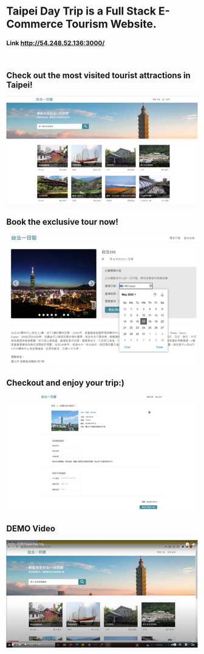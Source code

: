 # Taipei Day Trip is a Full Stack E-Commerce Tourism Website.
### Link http://54.248.52.136:3000/
</br>

## Check out the most visited tourist attractions in Taipei!
![cover](./README-picture/cover.jpg)
</br>

## Book the exclusive tour now!
![booking](./README-picture/booking.jpg)
</br>

## Checkout and enjoy your trip:)
![checkout](./README-picture/paid.jpg)
</br>

## DEMO Video
[![Demo](./README-picture/demo.jpg)](https://www.youtube.com/watch?v=SqIHGZIuPfE&ab_channel=Z)


